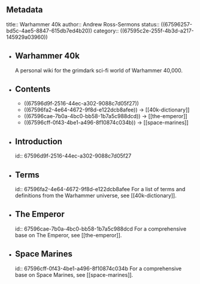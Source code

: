 ## Metadata
title:: Warhammer 40k
author:: Andrew Ross-Sermons
status:: ((67596257-bd5c-4ae5-8847-615db7ed4b20))
category:: ((67595c2e-255f-4b3d-a217-145929a03960))
- ## Warhammer 40k
  A personal wiki for the grimdark sci-fi world of Warhammer 40,000.
- ## Contents
	- ((67596d9f-2516-44ec-a302-9088c7d05f27))
	- ((67596fa2-4e64-4672-9f8d-e122dcb8afee)) -> [[40k-dictionary]]
	- ((67596cae-7b0a-4bc0-bb58-1b7a5c988dcd)) -> [[the-emperor]]
	- ((67596cff-0f43-4be1-a496-8f10874c034b)) -> [[space-marines]]
- ## Introduction
  id:: 67596d9f-2516-44ec-a302-9088c7d05f27
- ## Terms
  id:: 67596fa2-4e64-4672-9f8d-e122dcb8afee
  For a list of terms and definitions from the Warhammer universe, see [[40k-dictionary]].
- ## The Emperor
  id:: 67596cae-7b0a-4bc0-bb58-1b7a5c988dcd
  For a comprehensive base on The Emperor, see [[the-emperor]].
- ## Space Marines
  id:: 67596cff-0f43-4be1-a496-8f10874c034b
  For a comprehensive base on Space Marines, see [[space-marines]].